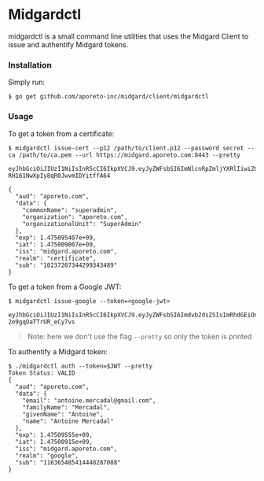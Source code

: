 # Midgardctl

midgardctl is a small command line utilities that uses the Midgard Client to issue and authentify Midgard tokens.

### Installation

Simply run:

    $ go get github.com/aporeto-inc/midgard/client/midgardctl

### Usage

To get a token from a certificate:

    $ midgardctl issue-cert --p12 /path/to/client.p12 --password secret --ca /path/to/ca.pem --url https://midgard.aporeto.com:8443 --pretty

    eyJhbGciOiJIUzI1NiIsInR5cCI6IkpXVCJ9.eyJyZWFsbSI6ImNlcnRpZmljYXRlIiwiZGF0YSI6eyJjb21tb25OYW1lIjoic3VwZXJhZG1pbiIsIm9yZ2FuaXphdGlvbiI6ImFwb3JldG8uY29tIiwib3JnYW5pemF0aW9uYWxVbml0IjoiU3VwZXJBZG1pbiJ9LCJhdWQiOiJhcG9yZXRvLmNvbSIsImV4cCI6MTQ3NTA5NTQwNywiaWF0IjoxNDc1MDA5MDA3LCJpc3MiOiJtaWRnYXJkLmFwb3JldG8uY29tIiwic3ViIjoiMTAyMzcyMDczNDQyOTkzNDM0ODkifQ.wBg0kJqJRVf9q-RH161NwXpIy8qR0JwvmIDYitffA64

    {
      "aud": "aporeto.com",
      "data": {
        "commonName": "superadmin",
        "organization": "aporeto.com",
        "organizationalUnit": "SuperAdmin"
      },
      "exp": 1.475095407e+09,
      "iat": 1.475009007e+09,
      "iss": "midgard.aporeto.com",
      "realm": "certificate",
      "sub": "10237207344299343489"
    }

To get a token from a Google JWT:

    $ midgardctl issue-google --token=<google-jwt>
      eyJhbGciOiJIUzI1NiIsInR5cCI6IkpXVCJ9.eyJyZWFsbSI6Imdvb2dsZSIsImRhdGEiOnsiZW1haWwiOiJhbnRvaW5lLm1lcmNhZGFsQGdtYWlsLmNvbSIsImZhbWlseU5hbWUiOiJNZXJjYWRhbCIsImdpdmVuTmFtZSI6IkFudG9pbmUiLCJuYW1lIjoiQW50b2luZSBNZXJjYWRhbCJ9LCJhdWQiOiJhcG9yZXRvLmNvbSIsImV4cCI6MTQ3NTA5NTU1MCwiaWF0IjoxNDc1MDA5MTUwLCJpc3MiOiJtaWRnYXJkLmFwb3JldG8uY29tIiwic3ViIjoiMTE2MzY1NDg1NDE0NDQ4Mjg3MDg4In0.cqmdYCVEX495nHws0rw9StI-2e9gqOaTTrUR_eCy7vs

> Note: here we don't use the flag `--pretty` so only the token is printed


To authentify a Midgard token:

    $ ./midgardctl auth --token=$JWT --pretty
    Token Status: VALID
    {
      "aud": "aporeto.com",
      "data": {
        "email": "antoine.mercadal@gmail.com",
        "familyName": "Mercadal",
        "givenName": "Antoine",
        "name": "Antoine Mercadal"
      },
      "exp": 1.47509555e+09,
      "iat": 1.47500915e+09,
      "iss": "midgard.aporeto.com",
      "realm": "google",
      "sub": "116365485414448287088"
    }
